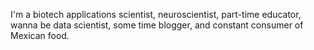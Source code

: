 I'm a biotech applications scientist, neuroscientist, part-time educator, wanna be data scientist, some time blogger, and constant consumer of Mexican food.
